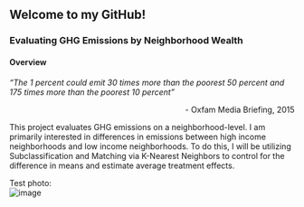 ## Welcome to my GitHub!

### Evaluating GHG Emissions by Neighborhood Wealth
#### Overview
*“The 1 percent could emit 30 times more than the poorest 50 percent and 175 times more than the poorest 10 percent”* 
<br>
<p style='text-align: right;'> - Oxfam Media Briefing, 2015 </p>

This project evaluates GHG emissions on a neighborhood-level. I am primarily interested in differences in emissions between high income neighborhoods and low income neighborhoods. To do this, I will be utilizing Subclassification and Matching via K-Nearest Neighbors to control for the difference in means and estimate average treatment effects. 

Test photo:
<br>
![image](https://user-images.githubusercontent.com/65251932/163532560-1d343b39-6a26-4d09-85f6-188ce75601e0.png)
